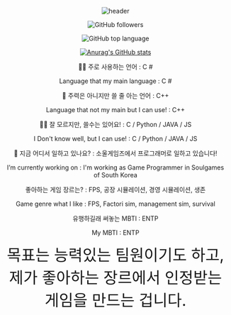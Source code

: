 <div align="center">

![header](https://capsule-render.vercel.app/api?type=waving&color=0:D6E6F5,100:D6E6F5&height=200&section=header&text=Coconut's%20Github&fontSize=64&fontColor=000000)

<div align="center">
  
![GitHub followers](https://img.shields.io/github/followers/rtq9731?color=A3CCA3&style=for-the-badge)
<div align="center">
  
![GitHub top language](https://img.shields.io/github/languages/top/rtq9731/Hexsile?color=D6E6F5&style=for-the-badge)
  
[![Anurag's GitHub stats](https://github-readme-stats.vercel.app/api?username=rtq9731)](https://github.com/anuraghazra/github-readme-stats)
  
<div> <div align="center">
  👨‍💻 주로 사용하는 언어 : C #

  Language that my main language : C #

  👨‍ 주력은 아니지만 쓸 줄 아는 언어 : C++

  Language that not my main but I can use! : C++

  👨‍💻 잘 모르지만, 쓸수는 있어요! : C / Python / JAVA / JS

  I Don't know well, but I can use! : C / Python / JAVA / JS 



  🚛 지금 어디서 일하고 있나요? : 소울게임즈에서 프로그래머로 일하고 있습니다!

  I’m currently working on : I'm working as Game Programmer in Soulgames of South Korea 
  
  좋아하는 게임 장르는? : FPS, 공장 시뮬레이션, 경영 시뮬레이션, 생존
  
  Game genre what I like : FPS, Factori sim, management sim, survival
  
  유행하길래 써놓는 MBTI : ENTP
  
  My MBTI : ENTP
</div>
  

  <div> <div align="center">
    <span style="font-size:250%"> 
      목표는 능력있는 팀원이기도 하고,
      제가 좋아하는 장르에서 인정받는 게임을 만드는 겁니다.
      </span>
  </div>
<!--
**rtq9731/rtq9731** is a ✨ _special_ ✨ repository because its `README.md` (this file) appears on your GitHub profile.

Here are some ideas to get you started:

- 🔭 I’m currently working on ...
- 🌱 I’m currently learning ...
- 👯 I’m looking to collaborate on ...
- 🤔 I’m looking for help with ...
- 💬 Ask me about ...
- 📫 How to reach me: ...
- 😄 Pronouns: ...
- ⚡ Fun fact: ...
-->
